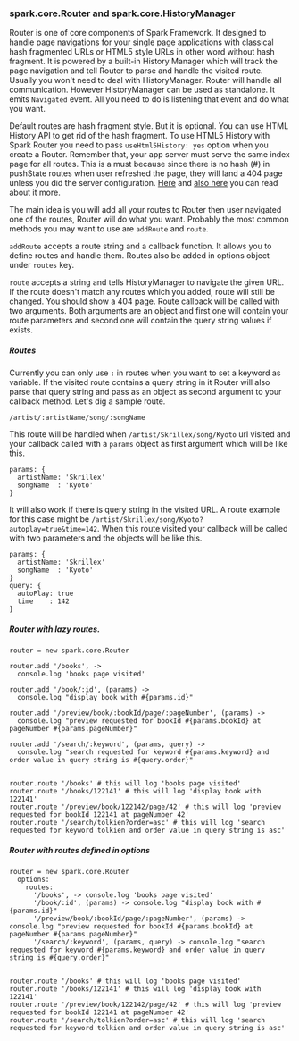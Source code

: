 ### spark.core.Router and spark.core.HistoryManager

Router is one of core components of Spark Framework. It designed to handle page navigations for your single page applications with classical hash fragmented URLs or HTML5 style URLs in other word without hash fragment. It is powered by a built-in History Manager which will track the page navigation and tell Router to parse and handle the visited route. Usually you won't need to deal with HistoryManager. Router will handle all communication. However HistoryManager can be used as standalone. It emits `Navigated` event. All you need to do is listening that event and do what you want.

Default routes are hash fragment style. But it is optional. You can use HTML History API to get rid of the hash fragment. To use HTML5 History with Spark Router you need to pass `useHtml5History: yes` option when you create a Router. Remember that, your app server must serve the same index page for all routes. This is a must because since there is no hash (#) in pushState routes when user refreshed the page, they will land a 404 page unless you did the server configuration. [Here](http://www.josscrowcroft.com/2012/code/htaccess-for-html5-history-pushstate-url-routing/) and [also here](http://stackoverflow.com/a/15349745/480949) you can read about it more.

The main idea is you will add all your routes to Router then user navigated one of the routes, Router will do what you want. Probably the most common methods you may want to use are `addRoute` and `route`.

`addRoute` accepts a route string and a callback function. It allows you to define routes and handle them. Routes also be added in options object under `routes` key.

`route` accepts a string and tells HistoryManager to navigate the given URL. If the route doesn't match any routes which you added, route will still be changed. You should show a 404 page. Route callback will be called with two arguments. Both arguments are an object and first one will contain your route parameters and second one will contain the query string values if exists.

##### Routes
Currently you can only use `:` in routes when you want to set a keyword as variable. If the visited route contains a query string in it Router will also parse that query string and pass as an object as second argument to your callback method. Let's dig a sample route.

`/artist/:artistName/song/:songName`

This route will be handled when `/artist/Skrillex/song/Kyoto` url visited and your callback called with a `params` object as first argument which will be like this.

```
params: {
  artistName: 'Skrillex'
  songName  : 'Kyoto'
}
```

It will also work if there is query string in the visited URL. A route example for this case might be `/artist/Skrillex/song/Kyoto?autoplay=true&time=142`. When this route visited your callback will be called with two parameters and the objects will be like this.

```
params: {
  artistName: 'Skrillex'
  songName  : 'Kyoto'
}
query: {
  autoPlay: true
  time    : 142
}
```


##### Router with lazy routes.

```
router = new spark.core.Router

router.add '/books', ->
  console.log 'books page visited'

router.add '/book/:id', (params) ->
  console.log "display book with #{params.id}"

router.add '/preview/book/:bookId/page/:pageNumber', (params) ->
  console.log "preview requested for bookId #{params.bookId} at pageNumber #{params.pageNumber}"

router.add '/search/:keyword', (params, query) ->
  console.log "search requested for keyword #{params.keyword} and order value in query string is #{query.order}"


router.route '/books' # this will log 'books page visited'
router.route '/books/122141' # this will log 'display book with 122141'
router.route '/preview/book/122142/page/42' # this will log 'preview requested for bookId 122141 at pageNumber 42'
router.route '/search/tolkien?order=asc' # this will log 'search requested for keyword tolkien and order value in query string is asc'
```


##### Router with routes defined in options

```
router = new spark.core.Router
  options:
    routes:
      '/books', -> console.log 'books page visited'
      '/book/:id', (params) -> console.log "display book with #{params.id}"
      '/preview/book/:bookId/page/:pageNumber', (params) -> console.log "preview requested for bookId #{params.bookId} at pageNumber #{params.pageNumber}"
      '/search/:keyword', (params, query) -> console.log "search requested for keyword #{params.keyword} and order value in query string is #{query.order}"


router.route '/books' # this will log 'books page visited'
router.route '/books/122141' # this will log 'display book with 122141'
router.route '/preview/book/122142/page/42' # this will log 'preview requested for bookId 122141 at pageNumber 42'
router.route '/search/tolkien?order=asc' # this will log 'search requested for keyword tolkien and order value in query string is asc'
```
